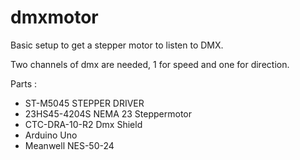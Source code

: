 # dmxmotor

Basic setup to get a stepper motor to listen to DMX.

Two channels of dmx are needed, 1 for speed and one for direction.


Parts :
- ST-M5045 STEPPER DRIVER 
- 23HS45-4204S NEMA 23 Steppermotor
- CTC-DRA-10-R2 Dmx Shield
- Arduino Uno
- Meanwell NES-50-24
